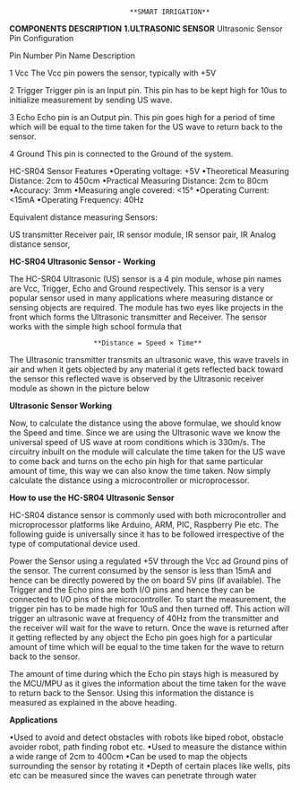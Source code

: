                                   **SMART IRRIGATION**

**COMPONENTS DESCRIPTION**
**1.ULTRASONIC SENSOR**
Ultrasonic Sensor Pin Configuration


Pin Number     Pin Name         Description
 
1              Vcc              The Vcc pin powers the sensor, typically with +5V
 
2              Trigger          Trigger pin is an Input pin. This pin has to be kept high for  10us to initialize measurement by sending US wave.
 
3              Echo             Echo pin is an Output pin. This pin goes high for a period of time which will be equal to the time taken for the US wave to return back to the sensor.
 
4              Ground           This pin is connected to the Ground of the system. 
 

HC-SR04 Sensor Features
•Operating voltage: +5V
•Theoretical  Measuring Distance: 2cm to 450cm
•Practical Measuring Distance: 2cm to 80cm
•Accuracy: 3mm
•Measuring angle covered: <15°
•Operating Current: <15mA
•Operating Frequency: 40Hz

 

Equivalent distance measuring Sensors:

US transmitter Receiver pair, IR sensor module, IR sensor pair, IR Analog distance sensor,

 
**HC-SR04 Ultrasonic Sensor - Working**

The HC-SR04 Ultrasonic (US) sensor is a 4 pin module, whose pin names are Vcc, Trigger, Echo and Ground respectively. This sensor is a very popular sensor used in many applications where measuring distance or sensing objects are required. The module has two eyes like projects in the front which forms the Ultrasonic transmitter and Receiver. The sensor works with the simple high school formula that

                         **Distance = Speed × Time**

The Ultrasonic transmitter transmits an ultrasonic wave, this wave travels in air and when it gets objected by any material it gets reflected back toward the sensor this reflected wave is observed by the Ultrasonic receiver module as shown in the picture below

**Ultrasonic Sensor Working**

Now, to calculate the distance using the above formulae, we should know the Speed and time. Since we are using the Ultrasonic wave we know the universal speed of US wave at room conditions which is 330m/s. The circuitry inbuilt on the module will calculate the time taken for the US wave to come back and turns on the echo pin high for that same particular amount of time, this way we can also know the time taken. Now simply calculate the distance using a microcontroller or microprocessor.

 

**How to use the HC-SR04 Ultrasonic Sensor**

HC-SR04 distance sensor is commonly used with both microcontroller and microprocessor platforms like Arduino, ARM, PIC, Raspberry Pie etc. The following guide is universally since it has to be followed irrespective of the type of computational device used.

  Power the Sensor using a regulated +5V through the Vcc ad Ground pins of the sensor. The current consumed by the sensor is less than 15mA and hence can be directly powered by the on board 5V pins (If available). The Trigger and the Echo pins are both I/O pins and hence they can be connected to I/O pins of the microcontroller. To start the measurement, the trigger pin has to be made high for 10uS and then turned off. This action will trigger an ultrasonic wave at frequency of 40Hz from the transmitter and the receiver will wait for the wave to return. Once the wave is returned after it getting reflected by any object the Echo pin goes high for a particular amount of time which will be equal to the time taken for the wave to return back to the sensor.

The amount of time during which the Echo pin stays high is measured by the MCU/MPU as it gives the information about the time taken for the wave to return back to the Sensor. Using this information the distance is measured as explained in the above heading.

 

**Applications**

•Used to avoid and detect obstacles with robots like biped robot, obstacle avoider robot, path finding robot etc.
•Used to measure the distance within a wide range of 2cm to 400cm
•Can be used to map the objects surrounding the sensor by rotating it
•Depth of certain places like wells, pits etc can be measured since the waves can penetrate through water






 
